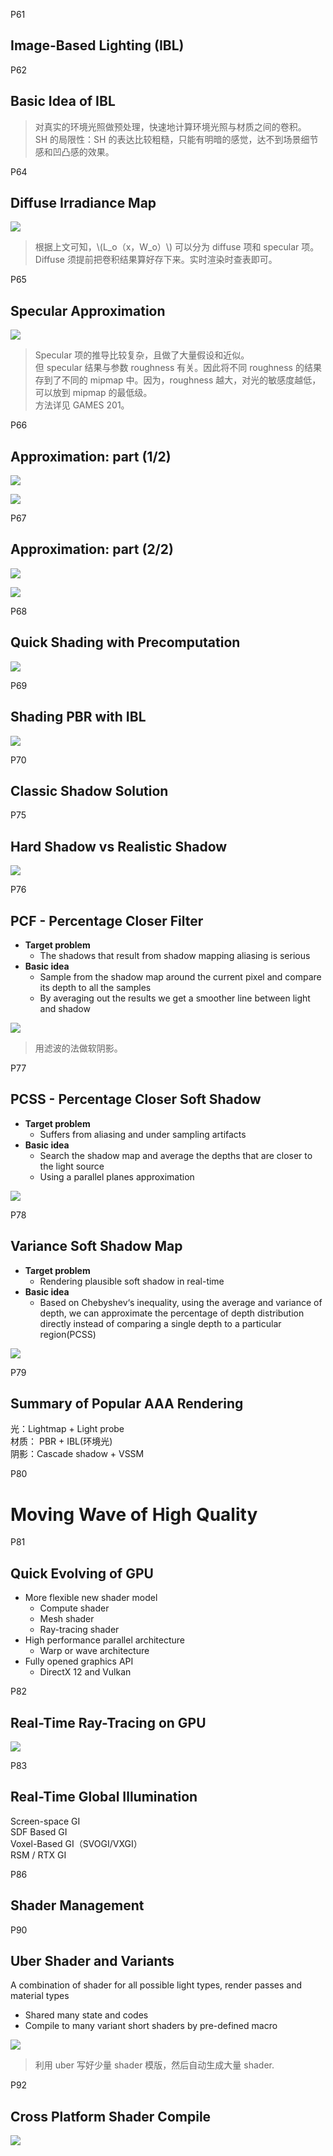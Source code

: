 
P61   
## Image-Based Lighting (IBL)

P62    
## Basic Idea of IBL

> 对真实的环境光照做预处理，快速地计算环境光照与材质之间的卷积。    
SH 的局限性：SH 的表达比较粗糙，只能有明暗的感觉，达不到场景细节感和凹凸感的效果。    

P64   
## Diffuse Irradiance Map

![](./assets/69-64-1.png)   

> 根据上文可知，\\(L_o（x，W_o）\\) 可以分为 diffuse 项和 specular 项。
Diffuse 须提前把卷积结果算好存下来。实时渲染时查表即可。    

P65   
## Specular Approximation

![](./assets/69-65-1.png)   

> Specular 项的推导比较复杂，且做了大量假设和近似。    
但 specular 结果与参数 roughness 有关。因此将不同 roughness 的结果存到了不同的 mipmap 中。因为，roughness 越大，对光的敏感度越低，可以放到 mipmap 的最低级。    
方法详见 GAMES 201。   

P66   
## Approximation: part (1/2)

![](./assets/69-66-3.png)   

![](./assets/69-66-4.png)   

P67   
## Approximation: part (2/2)

![](./assets/69-67-1.png)   

![](./assets/69-67-2.png)   

P68   
## Quick Shading with Precomputation

![](./assets/69-68.png)   

P69   
## Shading PBR with IBL

![](./assets/69-69.png)   

P70   
## Classic Shadow Solution

P75   
## Hard Shadow vs Realistic Shadow

![](./assets/69-75.png)   

P76   
## PCF - Percentage Closer Filter

- **Target problem**   
  - The shadows that result from shadow mapping aliasing is serious   
- **Basic idea**   
  - Sample from the shadow map around the current pixel and compare its depth to all the samples    
  - By averaging out the results we get a smoother line between light and shadow    

![](./assets/69-76-1.png)  

> 用滤波的法做软阴影。    

P77    
## PCSS - Percentage Closer Soft Shadow

- **Target problem**   
  - Suffers from aliasing and under sampling artifacts   
- **Basic idea**   
  - Search the shadow map and average the depths that
are closer to the light source   
  - Using a parallel planes approximation   

![](./assets/69-77.png)   

P78    
## Variance Soft Shadow Map

- **Target problem**   
  - Rendering plausible soft shadow in real-time    
- **Basic idea**   
  - Based on Chebyshev‘s inequality, using the average and variance of depth, we can approximate the percentage of depth distribution directly instead of comparing a single depth to a particular region(PCSS)     

![](./assets/69-78.png)   

P79    
## Summary of Popular AAA Rendering

光：Lightmap + Light probe    
材质： PBR + IBL(环境光)    
阴影：Cascade shadow + VSSM   

P80    
# Moving Wave of High Quality

P81   
## Quick Evolving of GPU

- More flexible new shader model   
  - Compute shader   
  - Mesh shader   
  - Ray-tracing shader   
- High performance parallel architecture   
  - Warp or wave architecture   
- Fully opened graphics API    
  - DirectX 12 and Vulkan   

P82   
## Real-Time Ray-Tracing on GPU

![](./assets/69-82.png)   


P83   
## Real-Time Global Illumination

Screen-space GI    
SDF Based GI   
Voxel-Based GI（SVOGI/VXGI）   
RSM / RTX GI   

P86    
## Shader Management

P90    
## Uber Shader and Variants

A combination of shader for all possible light types, render passes and material types   

- Shared many state and codes    
- Compile to many variant short shaders by pre-defined macro   

![](./assets/69-90.png)   

> 利用 uber 写好少量 shader 模版，然后自动生成大量 shader.    

P92   
## Cross Platform Shader Compile

![](./assets/69-92.png)   
